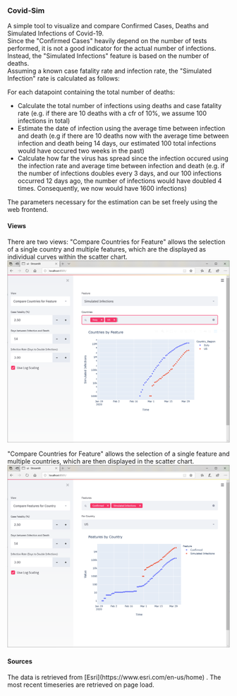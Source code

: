 <h3>Covid-Sim</h3>

A simple tool to visualize and compare Confirmed Cases, Deaths and Simulated Infections of Covid-19.
<br />Since the "Confirmed Cases" heavily depend on the number of tests performed, it is not a good indicator for the actual number of infections. Instead, the "Simulated Infections" feature is based on the number of deaths. <br/>
Assuming a known case fatality rate and infection rate, the "Simulated Infection" rate is calculated as follows:

For each datapoint containing the total number of deaths:
<ul> 
    <li>Calculate the total number of infections using deaths and case fatality rate (e.g. if there are 10 deaths with a cfr of 10%, we assume 100 infections in total)</li>   
    <li>Estimate the date of infection using the average time between infection and death (e.g if there are 10 deaths now with the average time between infection and death being 14 days, our estimated 100 total infections would have occured two weeks in the past)</li>
    <li>Calculate how far the virus has spread since the infection occured using the infection rate and average time between infection and death (e.g. if the number of infections doubles every 3 days, and our 100 infections occurred 12 days ago, the number of infections would have doubled 4 times. Consequently, we now would have 1600 infections)
</ul>

The parameters necessary for the estimation can be set freely using the web frontend.


<h4>Views</h4>
There are two views: "Compare Countries for Feature" allows the selection of a single country and multiple features, which are the displayed as individual curves within the scatter chart. <br />
<img src="/docs/countries_by_feature.PNG">
<br/>

"Compare Countries for Feature" allows the selection of a single feature and multiple countries, which are then displayed in the scatter chart.
<img src="/docs/features_by_country.PNG">
 
<h4>Sources</h4>
The data is retrieved from [Esri](https://www.esri.com/en-us/home) . The most recent timeseries are retrieved on page load.





